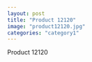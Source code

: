 ```yaml
---
layout: post
title: "Product 12120"
image: "product12120.jpg"
categories: "category1"
---
```

Product 12120
